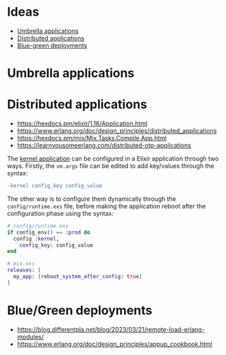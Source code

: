 # Ideas

- [Umbrella applications](#umbrella-applications)
- [Distributed applications](#distributed-applications)
- [Blue-green deployments](#bluegreen-deployments)

# Umbrella applications

# Distributed applications

- https://hexdocs.pm/elixir/1.16/Application.html
- https://www.erlang.org/doc/design_principles/distributed_applications
- https://hexdocs.pm/mix/Mix.Tasks.Compile.App.html
- https://learnyousomeerlang.com/distributed-otp-applications


The [kernel application](https://www.erlang.org/doc/man/kernel_app.html) can be configured in a Elixir application through two ways. Firstly, the `vm.args` file can be edited to add key/values through the syntax:

```erlang
-kernel config_key config_value
```

The other way is to configure them dynamically through the `config/runtime.exs` file, before making the application reboot after the configuration phase using the syntax:

```elixir
# config/runtime.exs
if config_env() == :prod do
  config :kernel,
    config_key: config_value
end

# mix.exs
releases: [
  my_app: [reboot_system_after_config: true]
]
```

# Blue/Green deployments

- https://blog.differentpla.net/blog/2023/03/21/remote-load-erlang-modules/
- https://www.erlang.org/doc/design_principles/appup_cookbook.html